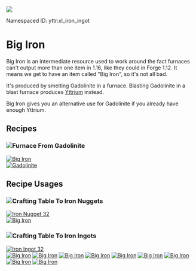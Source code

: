 <img class="infobox" src="../img/item/xl_iron_ingot.png">

<span class="aside">Namespaced ID: <span>yttr:xl_iron_ingot</span></span><br/>
# Big Iron

Big Iron is an intermediate resource used to work around the fact furnaces can't output more than
one item in 1.16, like they could in Forge 1.12. It means we get to have an item called "Big Iron",
so it's not all bad.

It's produced by smelting Gadolinite in a furnace. Blasting Gadolinite in a blast furnace produces
[Yttrium](/yttrium) instead.

Big Iron gives you an alternative use for Gadolinite if you already have enough Yttrium.

## Recipes

### <img class="symbolic" title="Furnace" src="../img/symbolic/furnace.png"/> From Gadolinite

<div class="recipe" title="Namespaced ID: yttr:xl_iron_ingot">
	<a href="#" class="output">
		<img title="Big Iron" src="../img/item/xl_iron_ingot.png"/>
	</a>
	<div class="input">
		<a href="../gadolinite"><img title="Gadolinite" src="../img/item/gadolinite.png"/></a>
	</div>
</div>

## Recipe Usages

### <img class="symbolic" title="Crafting Table" src="../img/symbolic/crafting_table.png"/> To Iron Nuggets

<div class="recipe" title="Namespaced ID: yttr:iron_nugget">
	<a href="#" class="output">
		<img title="Iron Nugget" src="../img/item/iron_nugget.png"/>
		<span class="quantity">32</span>
	</a>
	<div class="input">
		<a href="#"><img title="Big Iron" src="../img/item/xl_iron_ingot.png"/></a>
	</div>
</div>

### <img class="symbolic" title="Crafting Table" src="../img/symbolic/crafting_table.png"/> To Iron Ingots

<div class="recipe" title="Namespaced ID: yttr:iron_ingot">
	<a href="#" class="output">
		<img title="Iron Ingot" src="../img/item/iron_ingot.png"/>
		<span class="quantity">32</span>
	</a>
	<div class="input">
		<a href="#"><img title="Big Iron" src="../img/item/xl_iron_ingot.png"/></a>
		<a href="#"><img title="Big Iron" src="../img/item/xl_iron_ingot.png"/></a>
		<a href="#"><img title="Big Iron" src="../img/item/xl_iron_ingot.png"/></a>
		<a href="#"><img title="Big Iron" src="../img/item/xl_iron_ingot.png"/></a>
		<a href="#"><img title="Big Iron" src="../img/item/xl_iron_ingot.png"/></a>
		<a href="#"><img title="Big Iron" src="../img/item/xl_iron_ingot.png"/></a>
		<a href="#"><img title="Big Iron" src="../img/item/xl_iron_ingot.png"/></a>
		<a href="#"><img title="Big Iron" src="../img/item/xl_iron_ingot.png"/></a>
		<a href="#"><img title="Big Iron" src="../img/item/xl_iron_ingot.png"/></a>
	</div>
</div>
